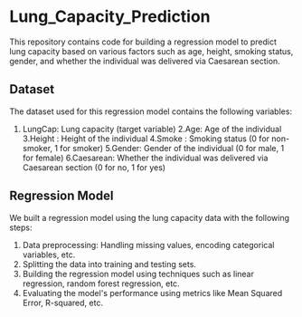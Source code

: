 # Lung_Capacity_Prediction

This repository contains code for building a regression model to predict lung capacity based on various factors such as age, height, smoking status, gender, and whether the individual was delivered via Caesarean section.

## Dataset

The dataset used for this regression model contains the following variables:

1. LungCap: Lung capacity (target variable)
2.Age: Age of the individual
3.Height : Height of the individual
4.Smoke : Smoking status (0 for non-smoker, 1 for smoker)
5.Gender: Gender of the individual (0 for male, 1 for female)
6.Caesarean: Whether the individual was delivered via Caesarean section (0 for no, 1 for yes)

## Regression Model

We built a regression model using the lung capacity data with the following steps:

1. Data preprocessing: Handling missing values, encoding categorical variables, etc.
2. Splitting the data into training and testing sets.
3. Building the regression model using techniques such as linear regression, random forest regression, etc.
4. Evaluating the model's performance using metrics like Mean Squared Error, R-squared, etc.
